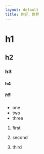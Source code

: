 ```yaml
---
layout: default
title: 你好，世界
---
```


# h1

## h2

### h3

#### h4

##### h5 

* one
* two
* three

1. first 
2. second
1. third

    <?php phpinfo(); 
